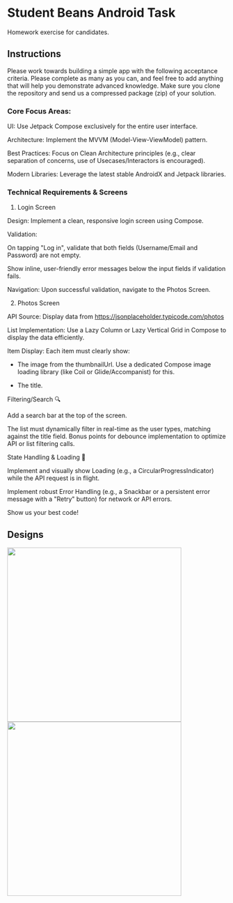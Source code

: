 # Student Beans Android Task

Homework exercise for candidates.

## Instructions

Please work towards building a simple app with the following acceptance criteria. 
Please complete as many as you can, and feel free to add anything that will help you demonstrate advanced knowledge.
Make sure you clone the repository and send us a compressed package (zip) of your solution.

### Core Focus Areas:

UI: Use Jetpack Compose exclusively for the entire user interface.

Architecture: Implement the MVVM (Model-View-ViewModel) pattern.

Best Practices: Focus on Clean Architecture principles (e.g., clear separation of concerns, use of Usecases/Interactors is encouraged).

Modern Libraries: Leverage the latest stable AndroidX and Jetpack libraries.

### Technical Requirements & Screens

1. Login Screen

Design: Implement a clean, responsive login screen using Compose.

Validation:

On tapping "Log in", validate that both fields (Username/Email and Password) are not empty.

Show inline, user-friendly error messages below the input fields if validation fails.

Navigation: Upon successful validation, navigate to the Photos Screen.

2. Photos Screen

API Source: Display data from https://jsonplaceholder.typicode.com/photos

List Implementation: Use a Lazy Column or Lazy Vertical Grid in Compose to display the data efficiently.

Item Display: Each item must clearly show:

- The image from the thumbnailUrl. Use a dedicated Compose image loading library (like Coil or Glide/Accompanist) for this.

- The title.

Filtering/Search 🔍

Add a search bar at the top of the screen.

The list must dynamically filter in real-time as the user types, matching against the title field. Bonus points for debounce implementation to optimize API or list filtering calls.


State Handling & Loading 🔄

Implement and visually show Loading (e.g., a CircularProgressIndicator) while the API request is in flight.

Implement robust Error Handling (e.g., a Snackbar or a persistent error message with a "Retry" button) for network or API errors.


Show us your best code!

## Designs

<img src="Login.png" width="400"> <img src="Photos.png" width="400">
